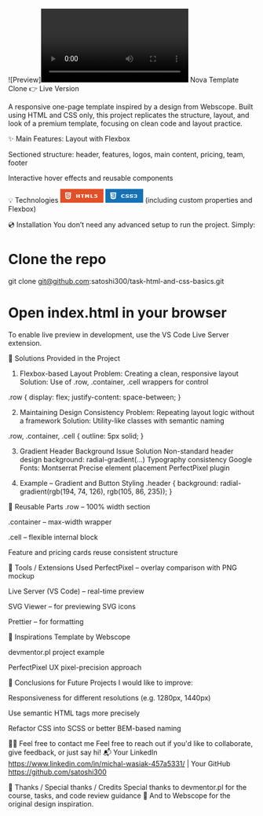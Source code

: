 ![Preview]<video controls src="06.04.2025_22.08.14_REC.mp4" title="Title"></video>
Nova Template Clone
👉 Live Version 

A responsive one-page template inspired by a design from Webscope. Built using HTML and CSS only, this project replicates the structure, layout, and look of a premium template, focusing on clean code and layout practice.

✨ Main Features:
Layout with Flexbox

Sectioned structure: header, features, logos, main content, pricing, team, footer

Interactive hover effects and reusable components

💡 Technologies
![HTML5](image-1.png)
![CSS3](image-2.png) (including custom properties and Flexbox)


💿 Installation
You don’t need any advanced setup to run the project. Simply:

# Clone the repo
git clone git@github.com:satoshi300/task-html-and-css-basics.git

# Open index.html in your browser
To enable live preview in development, use the VS Code Live Server extension.

🤔 Solutions Provided in the Project
1. Flexbox-based Layout
Problem: Creating a clean, responsive layout
Solution: Use of .row, .container, .cell wrappers for control

.row {
  display: flex;
  justify-content: space-between;
}

2. Maintaining Design Consistency
Problem: Repeating layout logic without a framework
Solution: Utility-like classes with semantic naming


.row, .container, .cell {
  outline: 5px solid;
}

3. Gradient Header Background
Issue	                        Solution
Non-standard header design	    background: radial-gradient(...)
Typography consistency      	Google Fonts: Montserrat
Precise element placement   	PerfectPixel plugin

4. Example – Gradient and Button Styling
.header {
  background: radial-gradient(rgb(194, 74, 126), rgb(105, 86, 235));
}

🔁 Reusable Parts
.row – 100% width section

.container – max-width wrapper

.cell – flexible internal block

Feature and pricing cards reuse consistent structure

🔧 Tools / Extensions Used
PerfectPixel – overlay comparison with PNG mockup

Live Server (VS Code) – real-time preview

SVG Viewer – for previewing SVG icons

Prettier – for formatting

🌱 Inspirations
Template by Webscope

devmentor.pl project example

PerfectPixel UX pixel-precision approach

💭 Conclusions for Future Projects
I would like to improve:

Responsiveness for different resolutions (e.g. 1280px, 1440px)

Use semantic HTML tags more precisely

Refactor CSS into SCSS or better BEM-based naming

🙋‍♂️ Feel free to contact me
Feel free to reach out if you'd like to collaborate, give feedback, or just say hi!
📬 Your LinkedIn https://www.linkedin.com/in/michal-wasiak-457a5331/ | Your GitHub https://github.com/satoshi300

👏 Thanks / Special thanks / Credits
Special thanks to devmentor.pl for the course, tasks, and code review guidance 🙏
And to Webscope for the original design inspiration.